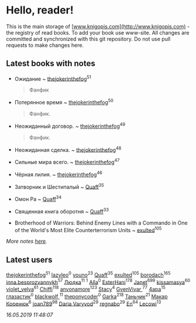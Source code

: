 # Hello, reader!
This is the main storage of [www.knigopis.com](http://www.knigopis.com) - the registry of read books.
To add your book use www-site. All changes are committed and synchronized with this git repository.
Do not use pull requests to make changes here.


## Latest books with notes
* Ожидание ~ [thejokerinthefog](users/317/317244423-vkontakte)<sup>51</sup>
    > Фанфик

* Потерянное время ~ [thejokerinthefog](users/317/317244423-vkontakte)<sup>50</sup>
    > Фанфик.

* Неожиданный договор. ~ [thejokerinthefog](users/317/317244423-vkontakte)<sup>49</sup>
    > Фанфик.

* Неожиданная сделка. ~ [thejokerinthefog](users/317/317244423-vkontakte)<sup>48</sup>

* Сильные мира всего. ~ [thejokerinthefog](users/317/317244423-vkontakte)<sup>47</sup>

* Чёрная лилия. ~ [thejokerinthefog](users/317/317244423-vkontakte)<sup>46</sup>

* Затворник и Шестипалый ~ [Quaff](users/122/12267158-vkontakte)<sup>35</sup>

* Омон Ра ~ [Quaff](users/122/12267158-vkontakte)<sup>34</sup>

* Священная книга оборотня ~ [Quaff](users/122/12267158-vkontakte)<sup>33</sup>

* Brotherhood of Warriors: Behind Enemy Lines with a Commando in One of the World's Most Elite Counterterrorism Units ~ [exulted](users/100/100599204551896265722-google)<sup>105</sup>


_More notes [here](latest_books_with_notes.md)._


## Latest users
[thejokerinthefog](users/317/317244423-vkontakte)<sup>51</sup> 
[lazyleo](users/116/116845519572391639637-google)<sup>0</sup> 
[youno](users/302/302928912-vkontakte)<sup>23</sup> 
[Quaff](users/122/12267158-vkontakte)<sup>35</sup> 
[exulted](users/100/100599204551896265722-google)<sup>105</sup> 
[borodach](users/157/15706320-vkontakte)<sup>165</sup> 
[inna.besprozvannykh](users/733/73323849-yandex)<sup>57</sup> 
[Людка](users/111/111038749-vkontakte)<sup>11</sup> 
[](users/114/114792281744850455512-google)<sup>1</sup> 
[Alla](users/103/103352250712959229257-google)<sup>0</sup> 
[EsterHani](users/305/30558181-vkontakte)<sup>178</sup> 
[Janet](users/108/108113656204404967440-google)<sup>699</sup> 
[kissamasya](users/684/68439978-vkontakte)<sup>60</sup> 
[violet_velva](users/116/116961712580551399099-google)<sup>61</sup> 
[Chiffi](users/105/105831994080785626680-google)<sup>118</sup> 
[anvonamore](users/595/5957175-vkontakte)<sup>123</sup> 
[Stacy](users/309/30902475-vkontakte)<sup>4</sup> 
[GvenVivar ](users/158/158266434925901-facebook)<sup>77</sup> 
[4apa](users/117/117392596378069249667-google)<sup>15</sup> 
[глазастик](users/115/115257673890455357280-google)<sup>0</sup> 
[blackwolf ](users/236/236639644-vkontakte)<sup>11</sup> 
[theponycoder](users/195/195144442-vkontakte)<sup>0</sup> 
[Garka](users/115/115753719718250012620-google)<sup>218</sup> 
[Таньчик](users/209/2096581563762610-facebook)<sup>21</sup> 
[Макар Коренюк](users/126/126368737-vkontakte)<sup>6</sup> 
[joan789](users/240/2401650-vkontakte)<sup>98</sup> 
[Daria Varyvod](users/829/829893410524253-facebook)<sup>29</sup> 
[regnabo](users/870/870059322-yandex)<sup>29</sup> 
[En](users/333/333646551-vkontakte)<sup>64</sup> 
[Lecowi](users/521/521873425-vkontakte)<sup>13</sup> 


_16.05.2019 11:48:07_
